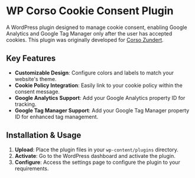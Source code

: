 # WP Corso Cookie Consent Plugin

A WordPress plugin designed to manage cookie consent, enabling Google Analytics and Google Tag Manager only after the user has accepted cookies. This plugin was originally developed for [Corso Zundert](https://corsozundert.nl).

## Key Features

- **Customizable Design**: Configure colors and labels to match your website's theme.
- **Cookie Policy Integration**: Easily link to your cookie policy within the consent message.
- **Google Analytics Support**: Add your Google Analytics property ID for tracking.
- **Google Tag Manager Support**: Add your Google Tag Manager property ID for enhanced tag management.

## Installation & Usage

1. **Upload**: Place the plugin files in your `wp-content/plugins` directory.
2. **Activate**: Go to the WordPress dashboard and activate the plugin.
3. **Configure**: Access the settings page to configure the plugin to your requirements.
